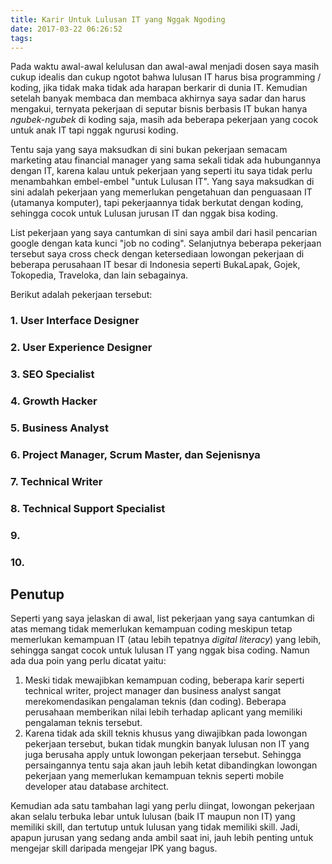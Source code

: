 ```yaml
---
title: Karir Untuk Lulusan IT yang Nggak Ngoding
date: 2017-03-22 06:26:52
tags:
---
```


Pada waktu awal-awal kelulusan dan awal-awal menjadi dosen saya masih cukup idealis dan cukup ngotot bahwa lulusan IT harus bisa programming / koding, jika tidak maka tidak ada harapan berkarir di dunia IT. Kemudian setelah banyak membaca dan membaca akhirnya saya sadar dan harus mengakui, ternyata pekerjaan di seputar bisnis berbasis IT bukan hanya *ngubek-ngubek* di koding saja, masih ada beberapa pekerjaan yang cocok untuk anak IT tapi nggak ngurusi koding.

Tentu saja yang saya maksudkan di sini bukan pekerjaan semacam marketing atau financial manager yang sama sekali tidak ada hubungannya dengan IT, karena kalau untuk pekerjaan yang seperti itu saya tidak perlu menambahkan embel-embel "untuk Lulusan IT". Yang saya maksudkan di sini adalah pekerjaan yang memerlukan pengetahuan dan penguasaan IT (utamanya komputer), tapi pekerjaannya tidak berkutat dengan koding, sehingga cocok untuk Lulusan jurusan IT dan nggak bisa koding.

List pekerjaan yang saya cantumkan di sini saya ambil dari hasil pencarian google dengan kata kunci "job no coding". Selanjutnya beberapa pekerjaan tersebut saya cross check dengan ketersediaan lowongan pekerjaan di beberapa perusahaan IT besar di Indonesia seperti BukaLapak, Gojek, Tokopedia, Traveloka, dan lain sebagainya.

Berikut adalah pekerjaan tersebut:

### 1. User Interface Designer


### 2. User Experience Designer


### 3. SEO Specialist


### 4. Growth Hacker


### 5. Business Analyst


### 6. Project Manager, Scrum Master, dan Sejenisnya


### 7. Technical Writer


### 8. Technical Support Specialist


### 9. 


### 10. 


## Penutup

Seperti yang saya jelaskan di awal, list pekerjaan yang saya cantumkan di atas memang tidak memerlukan kemampuan coding meskipun tetap memerlukan kemampuan IT (atau lebih tepatnya *digital literacy*) yang lebih, sehingga sangat cocok untuk lulusan IT yang nggak bisa coding. Namun ada dua poin yang perlu dicatat yaitu:

1. Meski tidak mewajibkan kemampuan coding, beberapa karir seperti technical writer, project manager dan business analyst sangat merekomendasikan pengalaman teknis (dan coding). Beberapa perusahaan memberikan nilai lebih terhadap aplicant yang memiliki pengalaman teknis tersebut.
2. Karena tidak ada skill teknis khusus yang diwajibkan pada lowongan pekerjaan tersebut, bukan tidak mungkin banyak lulusan non IT yang juga berusaha apply untuk lowongan pekerjaan tersebut. Sehingga persaingannya tentu saja akan jauh lebih ketat dibandingkan lowongan pekerjaan yang memerlukan kemampuan teknis seperti mobile developer atau database architect.

Kemudian ada satu tambahan lagi yang perlu diingat, lowongan pekerjaan akan selalu terbuka lebar untuk lulusan (baik IT maupun non IT) yang memiliki skill, dan tertutup untuk lulusan yang tidak memiliki skill. Jadi, apapun jurusan yang sedang anda ambil saat ini, jauh lebih penting untuk mengejar skill daripada mengejar IPK yang bagus.